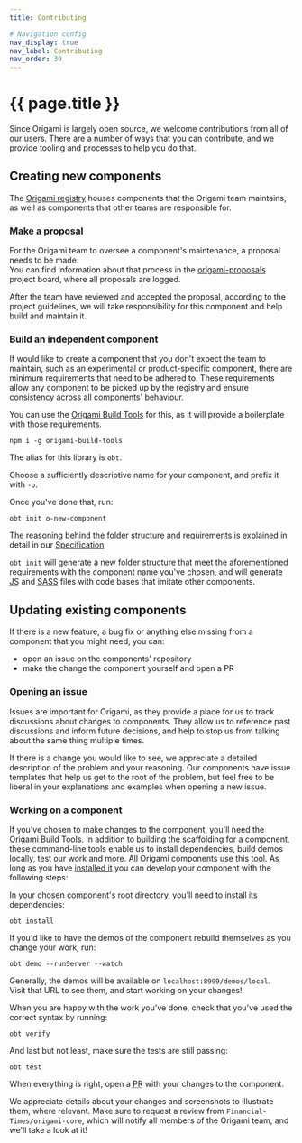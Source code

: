 ```yaml
---
title: Contributing

# Navigation config
nav_display: true
nav_label: Contributing
nav_order: 30
---
```


# {{ page.title }}

Since Origami is largely open source, we welcome contributions from all of our users. There are a number of ways that you can contribute, and we provide tooling and processes to help you do that.

## Creating new components

The <a href="https://registry.origami.ft.com/components/" class="o-typography-link--external" target="_blank" rel="noopener">Origami registry</a> houses components that the Origami team maintains, as well as components that other teams are responsible for.

### Make a proposal
For the Origami team to oversee a component's maintenance, a proposal needs to be made.  
You can find information about that process in the <a href="https://github.com/Financial-Times/origami-proposals/blob/master/.github/CONTRIBUTING.md" class="o-typography-link--external" target="_blank" rel="noopener">origami-proposals</a> project board, where all proposals are logged.

After the team have reviewed and accepted the proposal, according to the project guidelines, we will take responsibility for this component and help build and maintain it.

### Build an independent component
If would like to create a component that you don't expect the team to maintain, such as an experimental or product-specific component, there are minimum requirements that need to be adhered to. These requirements allow any component to be picked up by the registry and ensure consistency across all components' behaviour.

You can use the <a href="https://www.npmjs.com/package/origami-build-tools" class="o-typography-link--external" target="_blank" rel="noopener">Origami Build Tools</a> for this, as it will provide a boilerplate with those requirements.

```
npm i -g origami-build-tools
```
The alias for this library is `obt`.

Choose a sufficiently descriptive name for your component, and prefix it with `-o`.

Once you've done that, run:

```
obt init o-new-component
```
<aside>The reasoning behind the folder structure and requirements is explained in detail in our <a href="/spec/v1/components" class="o-typography-link">Specification</a></aside>

`obt init` will generate a new folder structure that meet the aforementioned requirements with the component name you've chosen, and will generate <abbr title="JavaScript">JS</abbr> and <abbr title="Syntactically Awesome Stylesheets">SASS</abbr> files with code bases that imitate other components.


## Updating existing components

If there is a new feature, a bug fix or anything else missing from a component that you might need, you can:

- open an issue on the components' repository
- make the change the component yourself and open a PR

### Opening an issue

Issues are important for Origami, as they provide a place for us to track discussions about changes to components. They allow us to reference past discussions and inform future decisions, and help to stop us from talking about the same thing multiple times.

If there is a change you would like to see, we appreciate a detailed description of the problem and your reasoning. Our components have issue templates that help us get to the root of the problem, but feel free to be liberal in your explanations and examples when opening a new issue.

### Working on a component

If you've chosen to make changes to the component, you'll need the [Origami Build Tools](#build-an-independent-component). In addition to building the scaffolding for a component, these command-line tools enable us to install dependencies, build demos locally, test our work and more. All Origami components use this tool. As long as you have [installed it](#build-an-independent-component) you can develop your component with the following steps:

In your chosen component's root directory, you'll need to install its dependencies:
```
obt install
```

If you'd like to have the demos of the component rebuild themselves as you change your work, run:

```
obt demo --runServer --watch
```

Generally, the demos will be available on `localhost:8999/demos/local`.  
Visit that URL to see them, and start working on your changes!

When you are happy with the work you've done, check that you've used the correct syntax by running:

```
obt verify
```

And last but not least, make sure the tests are still passing:

```
obt test
```

When everything is right, open a <abbr title="Pull request">PR</abbr> with your changes to the component.

We appreciate details about your changes and screenshots to illustrate them, where relevant. Make sure to request a review from `Financial-Times/origami-core`, which will notify all members of the Origami team, and we'll take a look at it!
